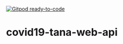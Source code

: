 [![Gitpod ready-to-code](https://img.shields.io/badge/Gitpod-ready--to--code-blue?logo=gitpod)](https://gitpod.io/#https://github.com/tana1024/covid19-tana-web-api)

# covid19-tana-web-api
